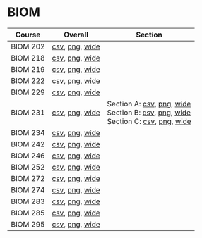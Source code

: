 # BIOM

| Course | Overall | Section |
| ------ | ------- | ------- |
| BIOM 202 | [csv](https://github.com/UCSD-Historical-Enrollment-Data/2025Spring/blob/main/overall/BIOM%20202.csv), [png](https://raw.githubusercontent.com/UCSD-Historical-Enrollment-Data/2025Spring/main/plot_overall/BIOM%20202.png), [wide](https://raw.githubusercontent.com/UCSD-Historical-Enrollment-Data/2025Spring/main/plot_overall_wide/BIOM%20202.png) |  |
| BIOM 218 | [csv](https://github.com/UCSD-Historical-Enrollment-Data/2025Spring/blob/main/overall/BIOM%20218.csv), [png](https://raw.githubusercontent.com/UCSD-Historical-Enrollment-Data/2025Spring/main/plot_overall/BIOM%20218.png), [wide](https://raw.githubusercontent.com/UCSD-Historical-Enrollment-Data/2025Spring/main/plot_overall_wide/BIOM%20218.png) |  |
| BIOM 219 | [csv](https://github.com/UCSD-Historical-Enrollment-Data/2025Spring/blob/main/overall/BIOM%20219.csv), [png](https://raw.githubusercontent.com/UCSD-Historical-Enrollment-Data/2025Spring/main/plot_overall/BIOM%20219.png), [wide](https://raw.githubusercontent.com/UCSD-Historical-Enrollment-Data/2025Spring/main/plot_overall_wide/BIOM%20219.png) |  |
| BIOM 222 | [csv](https://github.com/UCSD-Historical-Enrollment-Data/2025Spring/blob/main/overall/BIOM%20222.csv), [png](https://raw.githubusercontent.com/UCSD-Historical-Enrollment-Data/2025Spring/main/plot_overall/BIOM%20222.png), [wide](https://raw.githubusercontent.com/UCSD-Historical-Enrollment-Data/2025Spring/main/plot_overall_wide/BIOM%20222.png) |  |
| BIOM 229 | [csv](https://github.com/UCSD-Historical-Enrollment-Data/2025Spring/blob/main/overall/BIOM%20229.csv), [png](https://raw.githubusercontent.com/UCSD-Historical-Enrollment-Data/2025Spring/main/plot_overall/BIOM%20229.png), [wide](https://raw.githubusercontent.com/UCSD-Historical-Enrollment-Data/2025Spring/main/plot_overall_wide/BIOM%20229.png) |  |
| BIOM 231 | [csv](https://github.com/UCSD-Historical-Enrollment-Data/2025Spring/blob/main/overall/BIOM%20231.csv), [png](https://raw.githubusercontent.com/UCSD-Historical-Enrollment-Data/2025Spring/main/plot_overall/BIOM%20231.png), [wide](https://raw.githubusercontent.com/UCSD-Historical-Enrollment-Data/2025Spring/main/plot_overall_wide/BIOM%20231.png) | Section A: [csv](https://github.com/UCSD-Historical-Enrollment-Data/2025Spring/blob/main/section/BIOM%20231_A.csv), [png](https://raw.githubusercontent.com/UCSD-Historical-Enrollment-Data/2025Spring/main/plot_section/BIOM%20231_A.png), [wide](https://raw.githubusercontent.com/UCSD-Historical-Enrollment-Data/2025Spring/main/plot_section_wide/BIOM%20231_A.png)<br>Section B: [csv](https://github.com/UCSD-Historical-Enrollment-Data/2025Spring/blob/main/section/BIOM%20231_B.csv), [png](https://raw.githubusercontent.com/UCSD-Historical-Enrollment-Data/2025Spring/main/plot_section/BIOM%20231_B.png), [wide](https://raw.githubusercontent.com/UCSD-Historical-Enrollment-Data/2025Spring/main/plot_section_wide/BIOM%20231_B.png)<br>Section C: [csv](https://github.com/UCSD-Historical-Enrollment-Data/2025Spring/blob/main/section/BIOM%20231_C.csv), [png](https://raw.githubusercontent.com/UCSD-Historical-Enrollment-Data/2025Spring/main/plot_section/BIOM%20231_C.png), [wide](https://raw.githubusercontent.com/UCSD-Historical-Enrollment-Data/2025Spring/main/plot_section_wide/BIOM%20231_C.png) |
| BIOM 234 | [csv](https://github.com/UCSD-Historical-Enrollment-Data/2025Spring/blob/main/overall/BIOM%20234.csv), [png](https://raw.githubusercontent.com/UCSD-Historical-Enrollment-Data/2025Spring/main/plot_overall/BIOM%20234.png), [wide](https://raw.githubusercontent.com/UCSD-Historical-Enrollment-Data/2025Spring/main/plot_overall_wide/BIOM%20234.png) |  |
| BIOM 242 | [csv](https://github.com/UCSD-Historical-Enrollment-Data/2025Spring/blob/main/overall/BIOM%20242.csv), [png](https://raw.githubusercontent.com/UCSD-Historical-Enrollment-Data/2025Spring/main/plot_overall/BIOM%20242.png), [wide](https://raw.githubusercontent.com/UCSD-Historical-Enrollment-Data/2025Spring/main/plot_overall_wide/BIOM%20242.png) |  |
| BIOM 246 | [csv](https://github.com/UCSD-Historical-Enrollment-Data/2025Spring/blob/main/overall/BIOM%20246.csv), [png](https://raw.githubusercontent.com/UCSD-Historical-Enrollment-Data/2025Spring/main/plot_overall/BIOM%20246.png), [wide](https://raw.githubusercontent.com/UCSD-Historical-Enrollment-Data/2025Spring/main/plot_overall_wide/BIOM%20246.png) |  |
| BIOM 252 | [csv](https://github.com/UCSD-Historical-Enrollment-Data/2025Spring/blob/main/overall/BIOM%20252.csv), [png](https://raw.githubusercontent.com/UCSD-Historical-Enrollment-Data/2025Spring/main/plot_overall/BIOM%20252.png), [wide](https://raw.githubusercontent.com/UCSD-Historical-Enrollment-Data/2025Spring/main/plot_overall_wide/BIOM%20252.png) |  |
| BIOM 272 | [csv](https://github.com/UCSD-Historical-Enrollment-Data/2025Spring/blob/main/overall/BIOM%20272.csv), [png](https://raw.githubusercontent.com/UCSD-Historical-Enrollment-Data/2025Spring/main/plot_overall/BIOM%20272.png), [wide](https://raw.githubusercontent.com/UCSD-Historical-Enrollment-Data/2025Spring/main/plot_overall_wide/BIOM%20272.png) |  |
| BIOM 274 | [csv](https://github.com/UCSD-Historical-Enrollment-Data/2025Spring/blob/main/overall/BIOM%20274.csv), [png](https://raw.githubusercontent.com/UCSD-Historical-Enrollment-Data/2025Spring/main/plot_overall/BIOM%20274.png), [wide](https://raw.githubusercontent.com/UCSD-Historical-Enrollment-Data/2025Spring/main/plot_overall_wide/BIOM%20274.png) |  |
| BIOM 283 | [csv](https://github.com/UCSD-Historical-Enrollment-Data/2025Spring/blob/main/overall/BIOM%20283.csv), [png](https://raw.githubusercontent.com/UCSD-Historical-Enrollment-Data/2025Spring/main/plot_overall/BIOM%20283.png), [wide](https://raw.githubusercontent.com/UCSD-Historical-Enrollment-Data/2025Spring/main/plot_overall_wide/BIOM%20283.png) |  |
| BIOM 285 | [csv](https://github.com/UCSD-Historical-Enrollment-Data/2025Spring/blob/main/overall/BIOM%20285.csv), [png](https://raw.githubusercontent.com/UCSD-Historical-Enrollment-Data/2025Spring/main/plot_overall/BIOM%20285.png), [wide](https://raw.githubusercontent.com/UCSD-Historical-Enrollment-Data/2025Spring/main/plot_overall_wide/BIOM%20285.png) |  |
| BIOM 295 | [csv](https://github.com/UCSD-Historical-Enrollment-Data/2025Spring/blob/main/overall/BIOM%20295.csv), [png](https://raw.githubusercontent.com/UCSD-Historical-Enrollment-Data/2025Spring/main/plot_overall/BIOM%20295.png), [wide](https://raw.githubusercontent.com/UCSD-Historical-Enrollment-Data/2025Spring/main/plot_overall_wide/BIOM%20295.png) |  |
